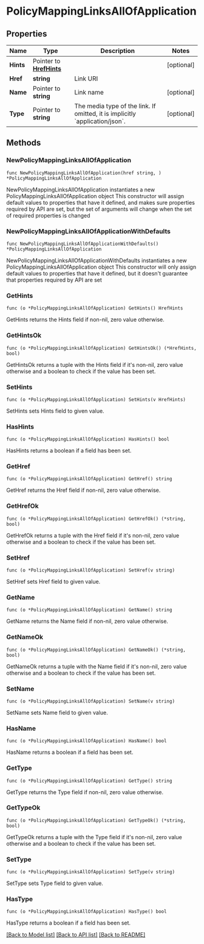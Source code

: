# PolicyMappingLinksAllOfApplication

## Properties

Name | Type | Description | Notes
------------ | ------------- | ------------- | -------------
**Hints** | Pointer to [**HrefHints**](HrefHints.md) |  | [optional] 
**Href** | **string** | Link URI | 
**Name** | Pointer to **string** | Link name | [optional] 
**Type** | Pointer to **string** | The media type of the link. If omitted, it is implicitly &#x60;application/json&#x60;. | [optional] 

## Methods

### NewPolicyMappingLinksAllOfApplication

`func NewPolicyMappingLinksAllOfApplication(href string, ) *PolicyMappingLinksAllOfApplication`

NewPolicyMappingLinksAllOfApplication instantiates a new PolicyMappingLinksAllOfApplication object
This constructor will assign default values to properties that have it defined,
and makes sure properties required by API are set, but the set of arguments
will change when the set of required properties is changed

### NewPolicyMappingLinksAllOfApplicationWithDefaults

`func NewPolicyMappingLinksAllOfApplicationWithDefaults() *PolicyMappingLinksAllOfApplication`

NewPolicyMappingLinksAllOfApplicationWithDefaults instantiates a new PolicyMappingLinksAllOfApplication object
This constructor will only assign default values to properties that have it defined,
but it doesn't guarantee that properties required by API are set

### GetHints

`func (o *PolicyMappingLinksAllOfApplication) GetHints() HrefHints`

GetHints returns the Hints field if non-nil, zero value otherwise.

### GetHintsOk

`func (o *PolicyMappingLinksAllOfApplication) GetHintsOk() (*HrefHints, bool)`

GetHintsOk returns a tuple with the Hints field if it's non-nil, zero value otherwise
and a boolean to check if the value has been set.

### SetHints

`func (o *PolicyMappingLinksAllOfApplication) SetHints(v HrefHints)`

SetHints sets Hints field to given value.

### HasHints

`func (o *PolicyMappingLinksAllOfApplication) HasHints() bool`

HasHints returns a boolean if a field has been set.

### GetHref

`func (o *PolicyMappingLinksAllOfApplication) GetHref() string`

GetHref returns the Href field if non-nil, zero value otherwise.

### GetHrefOk

`func (o *PolicyMappingLinksAllOfApplication) GetHrefOk() (*string, bool)`

GetHrefOk returns a tuple with the Href field if it's non-nil, zero value otherwise
and a boolean to check if the value has been set.

### SetHref

`func (o *PolicyMappingLinksAllOfApplication) SetHref(v string)`

SetHref sets Href field to given value.


### GetName

`func (o *PolicyMappingLinksAllOfApplication) GetName() string`

GetName returns the Name field if non-nil, zero value otherwise.

### GetNameOk

`func (o *PolicyMappingLinksAllOfApplication) GetNameOk() (*string, bool)`

GetNameOk returns a tuple with the Name field if it's non-nil, zero value otherwise
and a boolean to check if the value has been set.

### SetName

`func (o *PolicyMappingLinksAllOfApplication) SetName(v string)`

SetName sets Name field to given value.

### HasName

`func (o *PolicyMappingLinksAllOfApplication) HasName() bool`

HasName returns a boolean if a field has been set.

### GetType

`func (o *PolicyMappingLinksAllOfApplication) GetType() string`

GetType returns the Type field if non-nil, zero value otherwise.

### GetTypeOk

`func (o *PolicyMappingLinksAllOfApplication) GetTypeOk() (*string, bool)`

GetTypeOk returns a tuple with the Type field if it's non-nil, zero value otherwise
and a boolean to check if the value has been set.

### SetType

`func (o *PolicyMappingLinksAllOfApplication) SetType(v string)`

SetType sets Type field to given value.

### HasType

`func (o *PolicyMappingLinksAllOfApplication) HasType() bool`

HasType returns a boolean if a field has been set.


[[Back to Model list]](../README.md#documentation-for-models) [[Back to API list]](../README.md#documentation-for-api-endpoints) [[Back to README]](../README.md)


